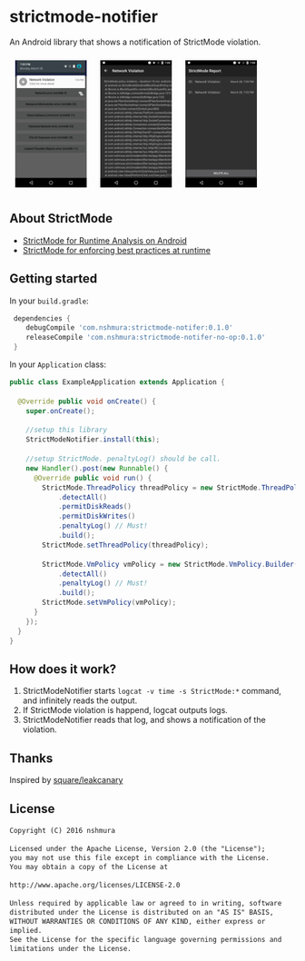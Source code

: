 # strictmode-notifier
An Android library that shows a notification of StrictMode violation.

<img src="assets/notification.png" width="25%" hspace="10" vspace="10"/>
<img src="assets/detail.png" width="25%" hspace="10" vspace="10"/>
<img src="assets/list.png" width="25%" hspace="10" vspace="10"/>

## About StrictMode
- [StrictMode for Runtime Analysis on Android](https://medium.com/google-developers/strictmode-for-runtime-analysis-on-android-f8d0a2c5667e#.elffd4gi1)
- [StrictMode for enforcing best practices at runtime](https://www.youtube.com/watch?v=BxTfwT7mkB4)

## Getting started

In your `build.gradle`:

```gradle
 dependencies {
    debugCompile 'com.nshmura:strictmode-notifer:0.1.0'
    releaseCompile 'com.nshmura:strictmode-notifer-no-op:0.1.0'
 }
```

In your `Application` class:

```java
public class ExampleApplication extends Application {

  @Override public void onCreate() {
    super.onCreate();
    
    //setup this library
    StrictModeNotifier.install(this);
    
    //setup StrictMode. penaltyLog() should be call.
    new Handler().post(new Runnable() {
      @Override public void run() {
        StrictMode.ThreadPolicy threadPolicy = new StrictMode.ThreadPolicy.Builder()
            .detectAll()
            .permitDiskReads()
            .permitDiskWrites()
            .penaltyLog() // Must!
            .build();
        StrictMode.setThreadPolicy(threadPolicy);

        StrictMode.VmPolicy vmPolicy = new StrictMode.VmPolicy.Builder()
            .detectAll()
            .penaltyLog() // Must!
            .build();
        StrictMode.setVmPolicy(vmPolicy);
      }
    });
  }
}
```

## How does it work?
1. StrictModeNotifier starts `logcat -v time -s StrictMode:*` command, and infinitely reads the output.
2. If StrictMode violation is happend, logcat outputs logs.
3. StrictModeNotifier reads that log, and shows a notification of the violation.

## Thanks
Inspired by [square/leakcanary](https://github.com/square/leakcanary)

## License
```
Copyright (C) 2016 nshmura

Licensed under the Apache License, Version 2.0 (the "License");
you may not use this file except in compliance with the License.
You may obtain a copy of the License at

http://www.apache.org/licenses/LICENSE-2.0

Unless required by applicable law or agreed to in writing, software
distributed under the License is distributed on an "AS IS" BASIS,
WITHOUT WARRANTIES OR CONDITIONS OF ANY KIND, either express or implied.
See the License for the specific language governing permissions and
limitations under the License.
```
